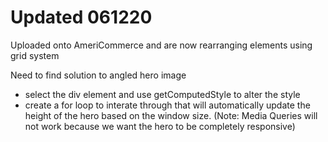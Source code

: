 # Updated 061220
Uploaded onto AmeriCommerce and are now rearranging elements using grid system

Need to find solution to angled hero image
  - select the div element and use getComputedStyle to alter the style
  - create a for loop to interate through that will automatically update the height of the hero based on the window size.
  (Note: Media Queries will not work because we want the hero to be completely responsive)
